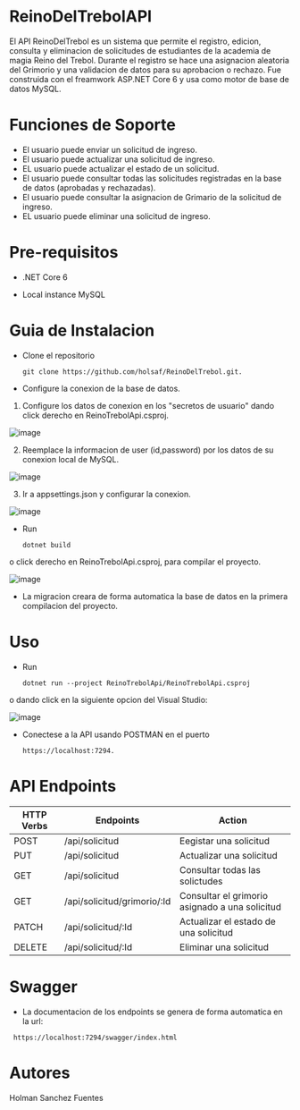 # ReinoDelTrebolAPI

El API ReinoDelTrebol es un sistema que permite el registro, edicion, consulta y eliminacion de solicitudes de estudiantes de la academia de magia Reino del Trebol. Durante el registro se hace una asignacion aleatoria del Grimorio y una validacion de datos para su aprobacion o rechazo. Fue construida con el freamwork ASP.NET Core 6 y usa como motor de base de datos MySQL.

# Funciones de Soporte

  * El usuario puede enviar un solicitud de ingreso.
  * El usuario puede actualizar una solicitud de ingreso.
  * EL usuario puede actualizar el estado de un solicitud.
  * El usuario puede consultar todas las solicitudes registradas en la base de datos (aprobadas y rechazadas).
  * El usuario puede consultar la asignacion de Grimario de la solicitud de ingreso.
  * EL usuario puede eliminar una solicitud de ingreso.

# Pre-requisitos 

  * .NET Core 6
  
  * Local instance MySQL

# Guia de Instalacion
  * Clone el repositorio 
  
     ```
     git clone https://github.com/holsaf/ReinoDelTrebol.git.
     ```
     
  * Configure la conexion de la base de datos.
  
  1. Configure los datos de conexion en los "secretos de usuario" dando click derecho en ReinoTrebolApi.csproj.
  
  ![image](https://user-images.githubusercontent.com/87883786/201547680-3c9696aa-a14b-401b-b583-b9658eb20a3f.png)
  
  2. Reemplace la informacion de user (id,password) por los datos de su conexion local de MySQL.
  
  ![image](https://user-images.githubusercontent.com/87883786/201547707-f21da5f3-8331-4bc3-a46e-0f894b270e19.png)
  
  3. Ir a appsettings.json y configurar la conexion.
  
  ![image](https://user-images.githubusercontent.com/87883786/201547801-29c6f14c-f86f-4fd4-a6f3-bd840ec688a9.png)
  
  * Run 
  
    ```
    dotnet build 
    ```
    
  o click derecho en ReinoTrebolApi.csproj, para compilar el proyecto.

![image](https://user-images.githubusercontent.com/87883786/201547917-c8798410-6e62-4138-9f61-6ef2a1d9f3f9.png)

  * La migracion creara de forma automatica la base de datos en la primera compilacion del proyecto.

# Uso
  * Run 
  
    ```
    dotnet run --project ReinoTrebolApi/ReinoTrebolApi.csproj
    ```
    
  o dando click en la siguiente opcion del Visual Studio:

![image](https://user-images.githubusercontent.com/87883786/201548512-216dc50c-ed82-4016-8863-2c920e4788c0.png)

  * Conectese a la API usando POSTMAN en el puerto 
  
    ```
    https://localhost:7294.
    ```

# API Endpoints

| HTTP Verbs | Endpoints | Action |
| --- | --- | --- |
| POST | /api/solicitud | Eegistar una solicitud |
| PUT | /api/solicitud  | Actualizar una solicitud |
| GET | /api/solicitud | Consultar todas las solictudes |
| GET | /api/solicitud/grimorio/:Id | Consultar el grimorio asignado a una solicitud |
| PATCH | /api/solicitud/:Id | Actualizar el estado de una solicitud |
| DELETE | /api/solicitud/:Id | Eliminar una solicitud |

# Swagger

  * La documentacion de los endpoints se genera de forma automatica en la url:
  
  ```
   https://localhost:7294/swagger/index.html
  ```  

# Autores 
  
  Holman Sanchez Fuentes



